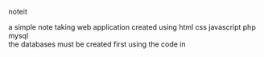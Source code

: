 noteit

a simple note taking web application created using  html css javascript php mysql  
the databases must be created first using the code in 
